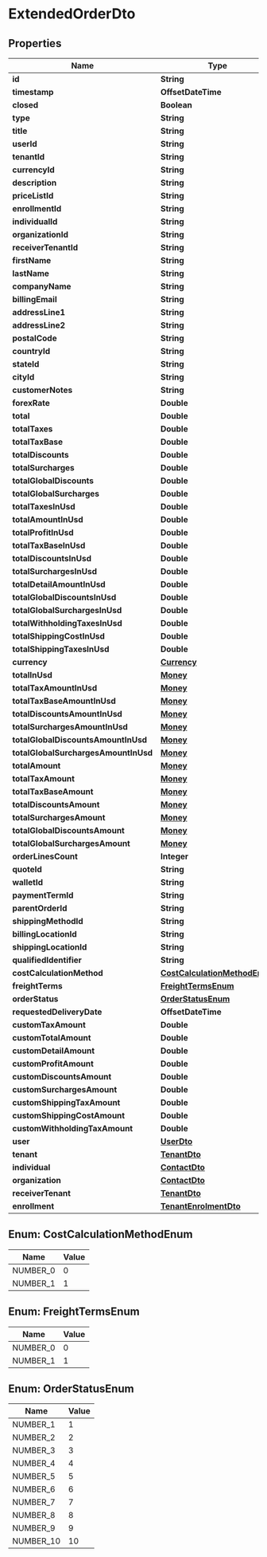 

# ExtendedOrderDto


## Properties

| Name | Type | Description | Notes |
|------------ | ------------- | ------------- | -------------|
|**id** | **String** |  |  [optional] |
|**timestamp** | **OffsetDateTime** |  |  [optional] |
|**closed** | **Boolean** |  |  [optional] |
|**type** | **String** |  |  [optional] |
|**title** | **String** |  |  [optional] |
|**userId** | **String** |  |  [optional] |
|**tenantId** | **String** |  |  [optional] |
|**currencyId** | **String** |  |  [optional] |
|**description** | **String** |  |  [optional] |
|**priceListId** | **String** |  |  [optional] |
|**enrollmentId** | **String** |  |  [optional] |
|**individualId** | **String** |  |  [optional] |
|**organizationId** | **String** |  |  [optional] |
|**receiverTenantId** | **String** |  |  [optional] |
|**firstName** | **String** |  |  [optional] |
|**lastName** | **String** |  |  [optional] |
|**companyName** | **String** |  |  [optional] |
|**billingEmail** | **String** |  |  [optional] |
|**addressLine1** | **String** |  |  [optional] |
|**addressLine2** | **String** |  |  [optional] |
|**postalCode** | **String** |  |  [optional] |
|**countryId** | **String** |  |  [optional] |
|**stateId** | **String** |  |  [optional] |
|**cityId** | **String** |  |  [optional] |
|**customerNotes** | **String** |  |  [optional] |
|**forexRate** | **Double** |  |  [optional] |
|**total** | **Double** |  |  [optional] |
|**totalTaxes** | **Double** |  |  [optional] |
|**totalTaxBase** | **Double** |  |  [optional] |
|**totalDiscounts** | **Double** |  |  [optional] |
|**totalSurcharges** | **Double** |  |  [optional] |
|**totalGlobalDiscounts** | **Double** |  |  [optional] |
|**totalGlobalSurcharges** | **Double** |  |  [optional] |
|**totalTaxesInUsd** | **Double** |  |  [optional] |
|**totalAmountInUsd** | **Double** |  |  [optional] |
|**totalProfitInUsd** | **Double** |  |  [optional] |
|**totalTaxBaseInUsd** | **Double** |  |  [optional] |
|**totalDiscountsInUsd** | **Double** |  |  [optional] |
|**totalSurchargesInUsd** | **Double** |  |  [optional] |
|**totalDetailAmountInUsd** | **Double** |  |  [optional] |
|**totalGlobalDiscountsInUsd** | **Double** |  |  [optional] |
|**totalGlobalSurchargesInUsd** | **Double** |  |  [optional] |
|**totalWithholdingTaxesInUsd** | **Double** |  |  [optional] |
|**totalShippingCostInUsd** | **Double** |  |  [optional] |
|**totalShippingTaxesInUsd** | **Double** |  |  [optional] |
|**currency** | [**Currency**](Currency.md) |  |  [optional] |
|**totalInUsd** | [**Money**](Money.md) |  |  [optional] |
|**totalTaxAmountInUsd** | [**Money**](Money.md) |  |  [optional] |
|**totalTaxBaseAmountInUsd** | [**Money**](Money.md) |  |  [optional] |
|**totalDiscountsAmountInUsd** | [**Money**](Money.md) |  |  [optional] |
|**totalSurchargesAmountInUsd** | [**Money**](Money.md) |  |  [optional] |
|**totalGlobalDiscountsAmountInUsd** | [**Money**](Money.md) |  |  [optional] |
|**totalGlobalSurchargesAmountInUsd** | [**Money**](Money.md) |  |  [optional] |
|**totalAmount** | [**Money**](Money.md) |  |  [optional] |
|**totalTaxAmount** | [**Money**](Money.md) |  |  [optional] |
|**totalTaxBaseAmount** | [**Money**](Money.md) |  |  [optional] |
|**totalDiscountsAmount** | [**Money**](Money.md) |  |  [optional] |
|**totalSurchargesAmount** | [**Money**](Money.md) |  |  [optional] |
|**totalGlobalDiscountsAmount** | [**Money**](Money.md) |  |  [optional] |
|**totalGlobalSurchargesAmount** | [**Money**](Money.md) |  |  [optional] |
|**orderLinesCount** | **Integer** |  |  [optional] |
|**quoteId** | **String** |  |  [optional] |
|**walletId** | **String** |  |  [optional] |
|**paymentTermId** | **String** |  |  [optional] |
|**parentOrderId** | **String** |  |  [optional] |
|**shippingMethodId** | **String** |  |  [optional] |
|**billingLocationId** | **String** |  |  [optional] |
|**shippingLocationId** | **String** |  |  [optional] |
|**qualifiedIdentifier** | **String** |  |  [optional] |
|**costCalculationMethod** | [**CostCalculationMethodEnum**](#CostCalculationMethodEnum) |  |  [optional] |
|**freightTerms** | [**FreightTermsEnum**](#FreightTermsEnum) |  |  [optional] |
|**orderStatus** | [**OrderStatusEnum**](#OrderStatusEnum) |  |  [optional] |
|**requestedDeliveryDate** | **OffsetDateTime** |  |  [optional] |
|**customTaxAmount** | **Double** |  |  [optional] |
|**customTotalAmount** | **Double** |  |  [optional] |
|**customDetailAmount** | **Double** |  |  [optional] |
|**customProfitAmount** | **Double** |  |  [optional] |
|**customDiscountsAmount** | **Double** |  |  [optional] |
|**customSurchargesAmount** | **Double** |  |  [optional] |
|**customShippingTaxAmount** | **Double** |  |  [optional] |
|**customShippingCostAmount** | **Double** |  |  [optional] |
|**customWithholdingTaxAmount** | **Double** |  |  [optional] |
|**user** | [**UserDto**](UserDto.md) |  |  [optional] |
|**tenant** | [**TenantDto**](TenantDto.md) |  |  [optional] |
|**individual** | [**ContactDto**](ContactDto.md) |  |  [optional] |
|**organization** | [**ContactDto**](ContactDto.md) |  |  [optional] |
|**receiverTenant** | [**TenantDto**](TenantDto.md) |  |  [optional] |
|**enrollment** | [**TenantEnrolmentDto**](TenantEnrolmentDto.md) |  |  [optional] |



## Enum: CostCalculationMethodEnum

| Name | Value |
|---- | -----|
| NUMBER_0 | 0 |
| NUMBER_1 | 1 |



## Enum: FreightTermsEnum

| Name | Value |
|---- | -----|
| NUMBER_0 | 0 |
| NUMBER_1 | 1 |



## Enum: OrderStatusEnum

| Name | Value |
|---- | -----|
| NUMBER_1 | 1 |
| NUMBER_2 | 2 |
| NUMBER_3 | 3 |
| NUMBER_4 | 4 |
| NUMBER_5 | 5 |
| NUMBER_6 | 6 |
| NUMBER_7 | 7 |
| NUMBER_8 | 8 |
| NUMBER_9 | 9 |
| NUMBER_10 | 10 |



